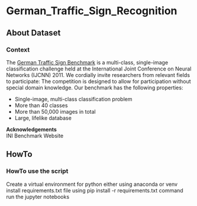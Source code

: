 # German_Traffic_Sign_Recognition
## About Dataset  
### Context 
The [German Traffic Sign Benchmark](https://www.kaggle.com/datasets/meowmeowmeowmeowmeow/gtsrb-german-traffic-sign?datasetId=82373)
 is a multi-class, single-image classification challenge held at the International Joint Conference on Neural Networks (IJCNN) 2011. We cordially invite researchers from relevant fields to participate: The competition is designed to allow for participation without special domain knowledge. Our benchmark has the following properties:

* Single-image, multi-class classification problem
* More than 40 classes
* More than 50,000 images in total
* Large, lifelike database
  
**Acknowledgements** \
INI Benchmark Website

## HowTo
### HowTo use the script 
Create a virtual environment for python either using anaconda or venv
install requirements.txt file using pip install -r requirements.txt command
run the jupyter notebooks 
